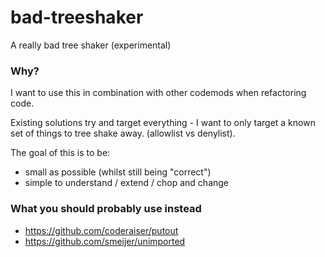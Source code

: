 # bad-treeshaker

A really bad tree shaker (experimental)

### Why?

I want to use this in combination with other codemods when refactoring code.

Existing solutions try and target everything - I want to only target a known set
of things to tree shake away. (allowlist vs denylist).

The goal of this is to be:
- small as possible (whilst still being "correct")
- simple to understand / extend / chop and change

### What you should probably use instead

- https://github.com/coderaiser/putout
- https://github.com/smeijer/unimported
